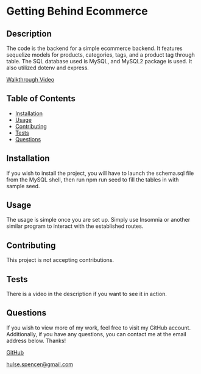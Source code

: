 # Getting Behind Ecommerce

## Description

The code is the backend for a simple ecommerce backend. It features sequelize models for products, categories, tags, and a product tag through table. The SQL database used is MySQL, and MySQL2 package is used. It also utilized dotenv and express.

[Walkthrough Video](https://drive.google.com/file/d/1x5HmJqNcsWMre2PX7t1bkyW4k3Jq2076/view)

## Table of Contents

- [Installation](#installation)
- [Usage](#usage)
- [Contributing](#contributing)
- [Tests](#tests)
- [Questions](#questions)
  <a name="installation"></a>

## Installation

If you wish to install the project, you will have to launch the schema.sql file from the MySQL shell, then run npm run seed to fill the tables in with sample seed.
<a name="usage"></a>

## Usage

The usage is simple once you are set up. Simply use Insomnia or another similar program to interact with the established routes.

<a name="contributing"></a>

## Contributing

This project is not accepting contributions.
<a name="tests"></a>

## Tests

There is a video in the description if you want to see it in action.
<a name="questions"></a>

## Questions

If you wish to view more of my work, feel free to visit my GitHub account. Additionally, if you have any questions, you can contact me at the email address below. Thanks!

[GitHub](https://github.com/SpencerHulse)

<hulse.spencer@gmail.com>

